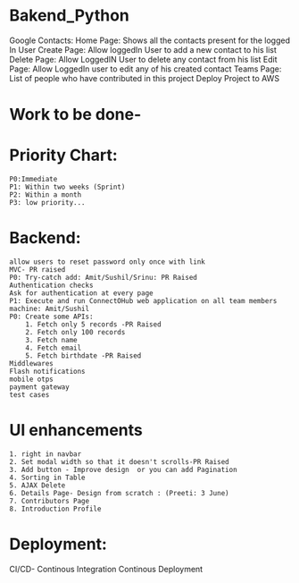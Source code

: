 # Bakend_Python
Google Contacts:
Home Page: Shows all the contacts present for the logged In User
Create Page: Allow loggedIn User to add a new contact to his list
Delete Page: Allow LoggedIN User to delete any contact from his list
Edit Page: Allow LoggedIn user to edit any of his created contact
Teams Page: List of people who have contributed in this project
Deploy Project to AWS


# Work to be done- 

# Priority Chart:
    P0:Immediate
    P1: Within two weeks (Sprint)
    P2: Within a month
    P3: low priority...

# Backend: 
    allow users to reset password only once with link
    MVC- PR raised 
    P0: Try-catch add: Amit/Sushil/Srinu: PR Raised
    Authentication checks
    Ask for authentication at every page
    P1: Execute and run ConnectOHub web application on all team members machine: Amit/Sushil 
    P0: Create some APIs: 
        1. Fetch only 5 records -PR Raised
        2. Fetch only 100 records
        3. Fetch name
        4. Fetch email
        5. Fetch birthdate -PR Raised
    Middlewares
    Flash notifications
    mobile otps
    payment gateway
    test cases

# UI enhancements
    1. right in navbar
    2. Set modal width so that it doesn't scrolls-PR Raised
    3. Add button - Improve design  or you can add Pagination
    4. Sorting in Table
    5. AJAX Delete
    6. Details Page- Design from scratch : (Preeti: 3 June)
    7. Contributors Page
    8. Introduction Profile

# Deployment:
CI/CD- Continous Integration Continous Deployment
